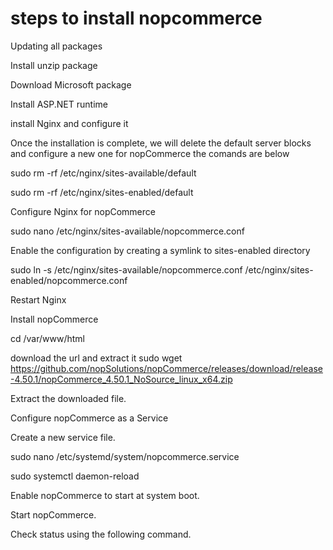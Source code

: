 # steps to install nopcommerce
Updating  all packages

Install unzip package 

Download Microsoft package

Install ASP.NET runtime

install Nginx and configure it

Once the installation is complete, we will delete the default server blocks and configure a new one for nopCommerce the comands are below

sudo rm -rf /etc/nginx/sites-available/default

sudo rm -rf /etc/nginx/sites-enabled/default

Configure Nginx for nopCommerce

sudo nano /etc/nginx/sites-available/nopcommerce.conf

Enable the configuration by creating a symlink to sites-enabled directory

sudo ln -s /etc/nginx/sites-available/nopcommerce.conf /etc/nginx/sites-enabled/nopcommerce.conf

Restart Nginx

Install nopCommerce

cd /var/www/html

download the url and extract it sudo wget https://github.com/nopSolutions/nopCommerce/releases/download/release-4.50.1/nopCommerce_4.50.1_NoSource_linux_x64.zip

Extract the downloaded file.

Configure nopCommerce as a Service

Create a new service file.

sudo nano /etc/systemd/system/nopcommerce.service

sudo systemctl daemon-reload

Enable nopCommerce to start at system boot.

Start nopCommerce.

Check status using the following command.


